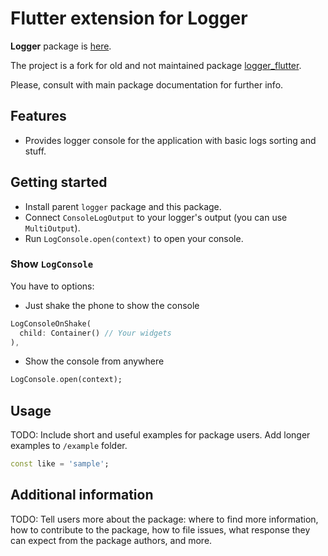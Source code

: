 # Flutter extension for Logger

**Logger** package is [here](https://pub.dev/packages/logger).

The project is a fork for old and not maintained package [logger_flutter](https://pub.dev/packages/logger_flutter).

Please, consult with main package documentation for further info. 

## Features

* Provides logger console for the application with basic logs sorting and stuff.

## Getting started

* Install parent `logger` package and this package.
* Connect `ConsoleLogOutput` to your logger's output (you can use `MultiOutput`).
* Run `LogConsole.open(context)` to open your console.

### Show `LogConsole`

You have to options:

- Just shake the phone to show the console

```dart
LogConsoleOnShake(
  child: Container() // Your widgets
),
```

- Show the console from anywhere

```dart
LogConsole.open(context);
```

## Usage

TODO: Include short and useful examples for package users. Add longer examples
to `/example` folder. 

```dart
const like = 'sample';
```

## Additional information

TODO: Tell users more about the package: where to find more information, how to 
contribute to the package, how to file issues, what response they can expect 
from the package authors, and more.
